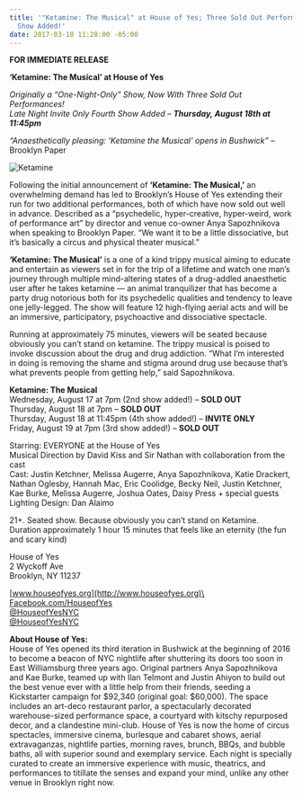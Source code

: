 ```yaml
---
title: '"Ketamine: The Musical" at House of Yes; Three Sold Out Performances, Fourth
  Show Added!'
date: 2017-03-10 11:28:00 -05:00
---
```


**FOR IMMEDIATE RELEASE**

**‘Ketamine: The Musical’ at House of Yes**

*Originally a “One-Night-Only” Show, Now With Three Sold Out Performances!\
Late Night Invite Only Fourth Show Added – **Thursday, August 18th at 11:45pm***

*“Anaesthetically pleasing: ‘Ketamine the Musical’ opens in Bushwick”* – Brooklyn Paper

![Ketamine](https://siteleaf-cdn.s3.amazonaws.com/58c18fb281da9b4d039f4046/assets/58c2d4cc6d088b4160357b32.jpg)

Following the initial announcement of **‘Ketamine: The Musical,’** an overwhelming demand has led to Brooklyn’s House of Yes extending their run for two additional performances, both of which have now sold out well in advance. Described as a “psychedelic, hyper-creative, hyper-weird, work of performance art” by director and venue co-owner Anya Sapozhnikova when speaking to Brooklyn Paper.  “We want it to be a little dissociative, but it’s basically a circus and physical theater musical.”

**‘Ketamine: The Musical’**  is a one of a kind trippy musical aiming to educate and entertain as viewers set in for the trip of a lifetime and watch one man’s journey through multiple mind-altering states of a drug-addled anaesthetic user after he takes ketamine — an animal tranquilizer that has become a party drug notorious both for its psychedelic qualities and tendency to leave one jelly-legged. The show will feature 12 high-flying aerial acts and will be an immersive, participatory, psychoactive and dissociative spectacle.

Running at approximately 75 minutes, viewers will be seated because obviously you can’t stand on ketamine. The trippy musical is poised to invoke discussion about the drug and drug addiction. “What I’m interested in doing is removing the shame and stigma around drug use because that’s what prevents people from getting help,” said Sapozhnikova.

**Ketamine: The Musical**\
Wednesday, August 17 at 7pm (2nd show added!) – **SOLD OUT**\
Thursday, August 18  at 7pm – **SOLD OUT**\
Thursday, August 18  at 11:45pm (4th show added!) – **INVITE ONLY**\
Friday, August 19 at 7pm (3rd show added!)  – **SOLD OUT**

Starring:  EVERYONE at the House of Yes\
Musical Direction by David Kiss and Sir Nathan with collaboration from the cast\
Cast: Justin Ketchner, Melissa Augerre, Anya Sapozhnikova, Katie Drackert, Nathan Oglesby, Hannah Mac, Eric Coolidge, Becky Neil, Justin Ketchner, Kae Burke, Melissa Augerre, Joshua Oates,  Daisy Press \+ special guests\
Lighting Design: Dan Alaimo

21\+. Seated show. Because obviously you can’t stand on Ketamine.\
Duration approximately 1 hour 15 minutes that feels like an eternity (the fun and scary kind)

House of Yes\
2 Wyckoff Ave\
Brooklyn, NY 11237

[www.houseofyes.org](http://www.houseofyes.org)\
[Facebook.com/HouseofYes](http://Facebook.com/HouseofYes)\
[@HouseofYesNYC](http://twitter.com/houseofyesnyc)\
[@HouseofYesNYC](http://instagram.com/houseofyesnyc)

**About House of Yes:**\
House of Yes opened its third iteration in Bushwick at the beginning of 2016 to become a beacon of NYC nightlife after shuttering its doors too soon in East Williamsburg three years ago. Original partners Anya Sapozhnikova and Kae Burke, teamed up with Ilan Telmont and Justin Ahiyon to build out the best venue ever with a little help from their friends, seeding a Kickstarter campaign for $92,340 (original goal: $60,000). The space includes an art-deco restaurant parlor, a spectacularly decorated warehouse-sized performance space, a courtyard with kitschy repurposed decor, and a clandestine mini-club. House of Yes is now the home of circus spectacles, immersive cinema, burlesque and cabaret shows, aerial extravaganzas, nightlife parties, morning raves, brunch, BBQs, and bubble baths, all with superior sound and exemplary service. Each night is specially curated to create an immersive experience with music, theatrics, and performances to titillate the senses and expand your mind, unlike any other venue in Brooklyn right now.
